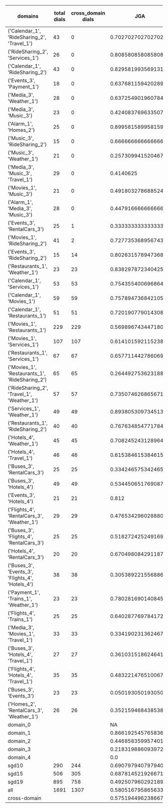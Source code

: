 | domains                                          |   total dials |   cross_domain dials | JGA                 | RSA                | TA                 | CDTA                |   total turns |   cross-domain turns |
|--------------------------------------------------|---------------|----------------------|---------------------|--------------------|--------------------|---------------------|---------------|----------------------|
| ('Calendar_1', 'RideSharing_2', 'Travel_1')      |            43 |                    0 | 0.7027027027027027  | 0.8990702947845808 | 0.8490990990990991 | NA                  |           444 |                    0 |
| ('RideSharing_2', 'Services_1')                  |            26 |                    0 | 0.8085808580858086  | 0.9582839017960127 | 0.9273927392739274 | NA                  |           303 |                    0 |
| ('Calendar_1', 'RideSharing_2')                  |            43 |                    0 | 0.8295819935691319  | 0.9495906432748542 | 0.8971061093247589 | NA                  |           311 |                    0 |
| ('Events_3', 'Payment_1')                        |            18 |                    0 | 0.6376811594202898  | 0.8818916008614502 | 0.8695652173913043 | NA                  |           207 |                    0 |
| ('Media_3', 'Weather_1')                         |            28 |                    0 | 0.6372549019607843  | 0.8570680628272253 | 0.8235294117647058 | NA                  |           204 |                    0 |
| ('Media_3', 'Music_3')                           |            23 |                    0 | 0.42408376963350786 | 0.7250199521149241 | 0.7277486910994765 | NA                  |           191 |                    0 |
| ('Alarm_1', 'Homes_2')                           |            25 |                    0 | 0.899581589958159   | 0.9716374269005846 | 0.9497907949790795 | NA                  |           239 |                    0 |
| ('Music_3', 'RideSharing_2')                     |            15 |                    0 | 0.6666666666666666  | 0.9001350894967912 | 0.8367346938775511 | NA                  |           147 |                    0 |
| ('Music_3', 'Weather_1')                         |            21 |                    0 | 0.2573099415204678  | 0.6788051416885768 | 0.7192982456140351 | NA                  |           171 |                    0 |
| ('Media_3', 'Music_3', 'Travel_1')               |            29 |                    0 | 0.4140625           | 0.7140537331273025 | 0.640625           | NA                  |           384 |                    0 |
| ('Movies_1', 'Music_3')                          |            21 |                    0 | 0.4918032786885246  | 0.7881819011129358 | 0.6666666666666666 | NA                  |           183 |                    0 |
| ('Alarm_1', 'Media_3', 'Music_3')                |            28 |                    0 | 0.4479166666666667  | 0.7214359748874676 | 0.7256944444444444 | NA                  |           288 |                    0 |
| ('Events_3', 'RentalCars_3')                     |            25 |                    1 | 0.3333333333333333  | 0.8055811263899495 | 0.6498599439775911 | 1.0                 |           357 |                    1 |
| ('Movies_1', 'RideSharing_2')                    |            41 |                    2 | 0.727735368956743   | 0.918470515446322  | 0.8269720101781171 | 1.0                 |           393 |                    2 |
| ('Events_3', 'RideSharing_2')                    |            15 |                   14 | 0.8026315789473685  | 0.9546296296296296 | 0.8881578947368421 | 0.5                 |           152 |                   14 |
| ('Restaurants_1', 'Weather_1')                   |            23 |                   23 | 0.8382978723404255  | 0.9590778049111378 | 0.9234042553191489 | 0.7692307692307693  |           235 |                   26 |
| ('Calendar_1', 'Services_1')                     |            53 |                   53 | 0.7543554006968641  | 0.938376504447934  | 0.8623693379790941 | 0.5692307692307692  |           574 |                   65 |
| ('Calendar_1', 'Movies_1')                       |            59 |                   59 | 0.7578947368421053  | 0.9408480511448966 | 0.8508771929824561 | 0.37662337662337664 |           570 |                   77 |
| ('Calendar_1', 'Restaurants_1')                  |            51 |                   51 | 0.7201907790143084  | 0.9448221998727047 | 0.8934817170111288 | 0.7361111111111112  |           629 |                   72 |
| ('Movies_1', 'Restaurants_1')                    |           229 |                  229 | 0.5698967434471803  | 0.8964468950174305 | 0.7756155679110405 | 0.3475409836065574  |          2518 |                  305 |
| ('Movies_1', 'Services_1')                       |           107 |                  107 | 0.6141015921152388  | 0.8766378295790055 | 0.7892342683851402 | 0.3598130841121495  |          1319 |                  214 |
| ('Restaurants_1', 'Services_1')                  |            67 |                   67 | 0.6577114427860696  | 0.9326567693851652 | 0.8218905472636816 | 0.27205882352941174 |          1005 |                  136 |
| ('Movies_1', 'Restaurants_1', 'RideSharing_2')   |            65 |                   65 | 0.2644927536231884  | 0.7228777783290955 | 0.572463768115942  | 0.13131313131313133 |          1104 |                  198 |
| ('RideSharing_2', 'Travel_1', 'Weather_1')       |            57 |                   57 | 0.7350746268656716  | 0.9371178578958459 | 0.8992537313432836 | 0.8070175438596491  |           536 |                   57 |
| ('Services_1', 'Weather_1')                      |            49 |                   49 | 0.8938053097345132  | 0.9790465012295994 | 0.9601769911504425 | 0.9578947368421052  |           452 |                   95 |
| ('Restaurants_1', 'RideSharing_2')               |            40 |                   40 | 0.7676348547717843  | 0.9551405757669251 | 0.9045643153526971 | 0.525               |           482 |                   40 |
| ('Hotels_4', 'Weather_1')                        |            45 |                   45 | 0.7082452431289641  | 0.9413194444444447 | 0.8773784355179705 | 0.84                |           473 |                   50 |
| ('Hotels_4', 'Travel_1')                         |            46 |                   46 | 0.6153846153846154  | 0.890426565725608  | 0.8506787330316742 | 0.723404255319149   |           442 |                   47 |
| ('Buses_3', 'RentalCars_3')                      |            25 |                   25 | 0.33424657534246577 | 0.8583371617365957 | 0.7013698630136986 | 0.5581395348837209  |           365 |                   43 |
| ('Buses_3', 'Hotels_4')                          |            49 |                   49 | 0.5344506517690876  | 0.8943987414026708 | 0.8007448789571695 | 0.22413793103448276 |           537 |                   58 |
| ('Events_3', 'Hotels_4')                         |            21 |                   21 | 0.812               | 0.9622132186207816 | 0.888              | 0.875               |           250 |                   24 |
| ('Flights_4', 'RentalCars_3', 'Weather_1')       |            29 |                   29 | 0.47653429602888087 | 0.8106871376172844 | 0.6028880866425993 | 0.4307692307692308  |           277 |                   65 |
| ('Buses_3', 'Flights_4', 'RentalCars_3')         |            25 |                   25 | 0.5182724252491694  | 0.8408041850159699 | 0.6976744186046512 | 0.3103448275862069  |           301 |                   58 |
| ('Hotels_4', 'RentalCars_3')                     |            20 |                   20 | 0.6704980842911877  | 0.9267056277056279 | 0.842911877394636  | 0.5714285714285714  |           261 |                   21 |
| ('Buses_3', 'Events_3', 'Flights_4', 'Hotels_4') |            38 |                   38 | 0.30538922155688625 | 0.6402465009587542 | 0.5359281437125748 | 0.2                 |           668 |                  155 |
| ('Payment_1', 'Trains_1', 'Weather_1')           |            23 |                   23 | 0.780281690140845   | 0.9686495973886007 | 0.8845070422535212 | 0.8888888888888888  |           355 |                   27 |
| ('Flights_4', 'Trains_1')                        |            25 |                   25 | 0.6402877697841727  | 0.9265763782617714 | 0.841726618705036  | 0.32                |           278 |                   25 |
| ('Media_3', 'Movies_1', 'Travel_1')              |            33 |                   33 | 0.3341902313624679  | 0.6844636196388223 | 0.7069408740359897 | 0.5945945945945946  |           389 |                   37 |
| ('Buses_3', 'Hotels_4', 'Travel_1')              |            27 |                   27 | 0.36103151862464183 | 0.8450007994650846 | 0.6905444126074498 | 0.1724137931034483  |           349 |                   58 |
| ('Flights_4', 'Hotels_4', 'Travel_1')            |            35 |                   35 | 0.48322147651006714 | 0.8964945021151118 | 0.7404921700223713 | 0.4177215189873418  |           447 |                   79 |
| ('Buses_3', 'Events_3')                          |            23 |                   23 | 0.05019305019305019 | 0.6777575599004163 | 0.640926640926641  | 0.08                |           259 |                   25 |
| ('Homes_2', 'RentalCars_3', 'Weather_1')         |            26 |                   26 | 0.3521594684385382  | 0.7454391534391526 | 0.6146179401993356 | 0.3888888888888889  |           301 |                   36 |
| domain_0                                         |               |                      | NA                  | NA                 | NA                 | NA                  |             0 |                    0 |
| domain_1                                         |               |                      | 0.8661925457658369  | 0.9408219091273994 | 0.9163703411036481 | NA                  |          7593 |                    0 |
| domain_2                                         |               |                      | 0.4468583599574015  | 0.86599304250973   | 0.7235356762513312 | 0.47380410022779046 |          9390 |                 1756 |
| domain_3                                         |               |                      | 0.21831988609397246 | 0.7048205841513886 | 0.605125771238728  | 0.17647058823529413 |          2107 |                  289 |
| domain_4                                         |               |                      | 0.0                 | 0.4050536538591726 | 0.3923076923076923 | 0.09230769230769231 |           260 |                   65 |
| sgd10                                            |           290 |                  244 | 0.6907979407979408  | 0.9271387336108159 | 0.8603603603603603 | 0.729106628242075   |          3108 |                  347 |
| sgd15                                            |           506 |                  305 | 0.6878145219266715  | 0.9077178607559947 | 0.848490294751977  | 0.5390243902439025  |          5564 |                  410 |
| sgd19                                            |           895 |                  758 | 0.4925079602921896  | 0.8311743293697822 | 0.7242929387525754 | 0.30672579453067256 |         10678 |                 1353 |
| all                                              |          1691 |                 1307 | 0.5805167958656331  | 0.8685125202840508 | 0.781860465116279  | 0.4213270142180095  |         19350 |                 2110 |
| cross-domain                                     |               |                      | 0.5751944962386678  | 0.8738346777992351 | 0.7790136951070533 | 0.4213270142180095  |         15553 |                 2110 |
